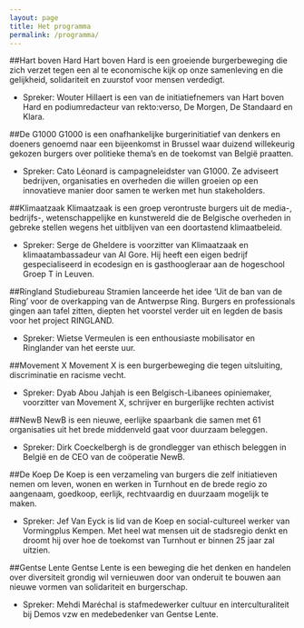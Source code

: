 ```yaml
---
layout: page
title: Het programma
permalink: /programma/
---
```

##Hart boven Hard
Hart boven Hard is een groeiende burgerbeweging die zich verzet tegen een al te economische kijk op onze samenleving en die gelijkheid, solidariteit en zuurstof voor mensen verdedigt.

* Spreker: Wouter Hillaert is een van de initiatiefnemers van Hart boven Hard en podiumredacteur van rekto:verso, De Morgen, De Standaard en Klara.

##De G1000
G1000 is een onafhankelijke burgerinitiatief van denkers en doeners genoemd naar een bijeenkomst in Brussel waar duizend willekeurig gekozen burgers over politieke thema’s en de toekomst van België praatten.

* Spreker: Cato Léonard is campagneleidster van G1000. Ze adviseert bedrijven, organisaties en overheden die willen groeien op een innovatieve manier door samen te werken met hun stakeholders. 

##Klimaatzaak
Klimaatzaak is een groep verontruste burgers uit de media-, bedrijfs-, wetenschappelijke en kunstwereld die de Belgische overheden in gebreke stellen wegens het uitblijven van een doortastend klimaatbeleid.

* Spreker: Serge de Gheldere is voorzitter van Klimaatzaak en klimaatambassadeur van Al Gore. Hij heeft een eigen bedrijf gespecialiseerd in ecodesign en is gasthoogleraar aan de hogeschool Groep T in Leuven.

##Ringland
Studiebureau Stramien lanceerde het idee ‘Uit de ban van de Ring’ voor de overkapping van de Antwerpse Ring. Burgers en professionals gingen aan tafel zitten, diepten het voorstel verder uit en legden de basis voor het project RINGLAND.

* Spreker: Wietse Vermeulen is een enthousiaste mobilisator en Ringlander van het eerste uur.

##Movement X
Movement X is een burgerbeweging die tegen uitsluiting, discriminatie en racisme vecht.

* Spreker: Dyab Abou Jahjah is een Belgisch-Libanees opiniemaker, voorzitter van Movement X, schrijver en burgerlijke rechten activist

##NewB
NewB is een nieuwe, eerlijke spaarbank die samen met 61 organisaties uit het brede middenveld gaat voor duurzaam beleggen.

* Spreker: Dirk Coeckelbergh is de grondlegger van ethisch beleggen in België en de CEO van de coöperatie NewB.

##De Koep
De Koep is een verzameling van burgers die zelf initiatieven nemen om leven, wonen en werken in Turnhout en de brede regio zo aangenaam, goedkoop, eerlijk, rechtvaardig en duurzaam mogelijk te maken. 

* Spreker: Jef Van Eyck is lid van de Koep en social-cultureel werker van Vormingplus Kempen. Met heel wat mensen uit de stadsregio denkt en droomt hij over hoe de toekomst van Turnhout er binnen 25 jaar zal uitzien.

##Gentse Lente
Gentse Lente is een beweging die het denken en handelen over diversiteit grondig wil vernieuwen door van onderuit te bouwen aan nieuwe vormen van solidariteit en burgerschap.

* Spreker: Mehdi Maréchal is stafmedewerker cultuur en interculturaliteit bij Demos vzw en medebedenker van Gentse Lente.


